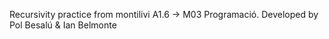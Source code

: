 Recursivity practice from montilivi A1.6 -> M03 Programació.
Developed by Pol Besalú & Ian Belmonte
